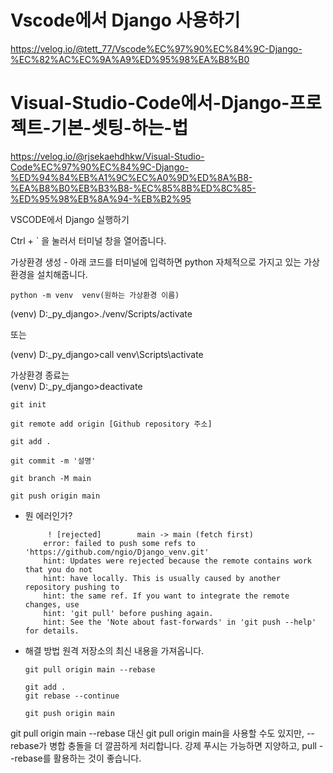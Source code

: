 
# Vscode에서 Django 사용하기

https://velog.io/@tett_77/Vscode%EC%97%90%EC%84%9C-Django-%EC%82%AC%EC%9A%A9%ED%95%98%EA%B8%B0



# Visual-Studio-Code에서-Django-프로젝트-기본-셋팅-하는-법


https://velog.io/@rjsekaehdhkw/Visual-Studio-Code%EC%97%90%EC%84%9C-Django-%ED%94%84%EB%A1%9C%EC%A0%9D%ED%8A%B8-%EA%B8%B0%EB%B3%B8-%EC%85%8B%ED%8C%85-%ED%95%98%EB%8A%94-%EB%B2%95


VSCODE에서 Django 실행하기 


Ctrl + ` 을 눌러서 터미널 창을 열어줍니다.


가상환경 생성 - 아래 코드를 터미널에 입력하면 python 자체적으로 가지고 있는 가상환경을 설치해줍니다.

    python -m venv  venv(원하는 가상환경 이름)


(venv) D:\_py_django>./venv/Scripts/activate 

또는 

(venv) D:\_py_django>call venv\Scripts\activate



가상환경 종료는  
(venv) D:\_py_django>deactivate 

 

    git init
    
    git remote add origin [Github repository 주소] 
    
    git add .
    
    git commit -m '설명'
    
    git branch -M main
    
    git push origin main


* 뭔 에러인가?
  
           ! [rejected]        main -> main (fetch first)
          error: failed to push some refs to 'https://github.com/ngio/Django_venv.git'
          hint: Updates were rejected because the remote contains work that you do not
          hint: have locally. This is usually caused by another repository pushing to
          hint: the same ref. If you want to integrate the remote changes, use
          hint: 'git pull' before pushing again.
          hint: See the 'Note about fast-forwards' in 'git push --help' for details.

* 해결 방법
원격 저장소의 최신 내용을 가져옵니다.

      git pull origin main --rebase
      
      git add .
      git rebase --continue
      
      git push origin main



git pull origin main --rebase 대신 git pull origin main을 사용할 수도 있지만, --rebase가 병합 충돌을 더 깔끔하게 처리합니다.
강제 푸시는 가능하면 지양하고, pull --rebase를 활용하는 것이 좋습니다.
